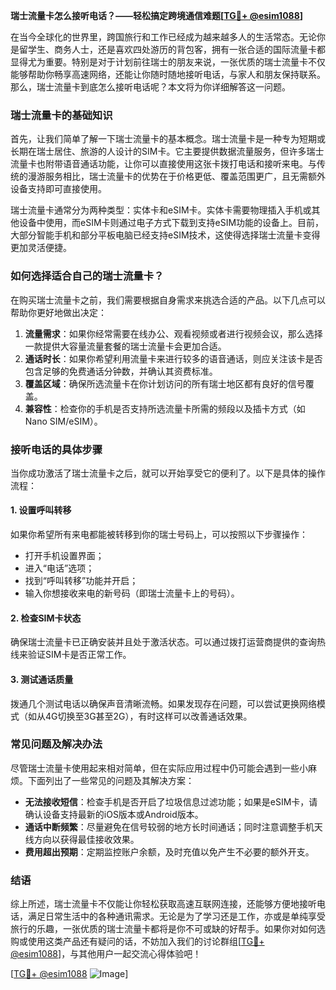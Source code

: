 **瑞士流量卡怎么接听电话？——轻松搞定跨境通信难题[[TG💪+ @esim1088](https://t.me/s/esim1088)]**

在当今全球化的世界里，跨国旅行和工作已经成为越来越多人的生活常态。无论你是留学生、商务人士，还是喜欢四处游历的背包客，拥有一张合适的国际流量卡都显得尤为重要。特别是对于计划前往瑞士的朋友来说，一张优质的瑞士流量卡不仅能够帮助你畅享高速网络，还能让你随时随地接听电话，与家人和朋友保持联系。那么，瑞士流量卡到底怎么接听电话呢？本文将为你详细解答这一问题。

### 瑞士流量卡的基础知识

首先，让我们简单了解一下瑞士流量卡的基本概念。瑞士流量卡是一种专为短期或长期在瑞士居住、旅游的人设计的SIM卡。它主要提供数据流量服务，但许多瑞士流量卡也附带语音通话功能，让你可以直接使用这张卡拨打电话和接听来电。与传统的漫游服务相比，瑞士流量卡的优势在于价格更低、覆盖范围更广，且无需额外设备支持即可直接使用。

瑞士流量卡通常分为两种类型：实体卡和eSIM卡。实体卡需要物理插入手机或其他设备中使用，而eSIM卡则通过电子方式下载到支持eSIM功能的设备上。目前，大部分智能手机和部分平板电脑已经支持eSIM技术，这使得选择瑞士流量卡变得更加灵活便捷。

### 如何选择适合自己的瑞士流量卡？

在购买瑞士流量卡之前，我们需要根据自身需求来挑选合适的产品。以下几点可以帮助你更好地做出决定：

1. **流量需求**：如果你经常需要在线办公、观看视频或者进行视频会议，那么选择一款提供大容量流量套餐的瑞士流量卡会更加合适。
2. **通话时长**：如果你希望利用流量卡来进行较多的语音通话，则应关注该卡是否包含足够的免费通话分钟数，并确认其资费标准。
3. **覆盖区域**：确保所选流量卡在你计划访问的所有瑞士地区都有良好的信号覆盖。
4. **兼容性**：检查你的手机是否支持所选流量卡所需的频段以及插卡方式（如Nano SIM/eSIM）。

### 接听电话的具体步骤

当你成功激活了瑞士流量卡之后，就可以开始享受它的便利了。以下是具体的操作流程：

#### 1. 设置呼叫转移
如果你希望所有来电都能被转移到你的瑞士号码上，可以按照以下步骤操作：
   - 打开手机设置界面；
   - 进入“电话”选项；
   - 找到“呼叫转移”功能并开启；
   - 输入你想接收来电的新号码（即瑞士流量卡上的号码）。

#### 2. 检查SIM卡状态
确保瑞士流量卡已正确安装并且处于激活状态。可以通过拨打运营商提供的查询热线来验证SIM卡是否正常工作。

#### 3. 测试通话质量
拨通几个测试电话以确保声音清晰流畅。如果发现存在问题，可以尝试更换网络模式（如从4G切换至3G甚至2G），有时这样可以改善通话效果。

### 常见问题及解决办法

尽管瑞士流量卡使用起来相对简单，但在实际应用过程中仍可能会遇到一些小麻烦。下面列出了一些常见的问题及其解决方案：

- **无法接收短信**：检查手机是否开启了垃圾信息过滤功能；如果是eSIM卡，请确认设备支持最新的iOS版本或Android版本。
- **通话中断频繁**：尽量避免在信号较弱的地方长时间通话；同时注意调整手机天线方向以获得最佳接收效果。
- **费用超出预期**：定期监控账户余额，及时充值以免产生不必要的额外开支。

### 结语

综上所述，瑞士流量卡不仅能让你轻松获取高速互联网连接，还能够方便地接听电话，满足日常生活中的各种通讯需求。无论是为了学习还是工作，亦或是单纯享受旅行的乐趣，一张优质的瑞士流量卡都将是你不可或缺的好帮手。如果你对如何选购或使用这类产品还有疑问的话，不妨加入我们的讨论群组[[TG💪+ @esim1088](https://t.me/s/esim1088)]，与其他用户一起交流心得体验吧！

[[TG💪+ @esim1088](https://t.me/s/esim1088) ![Image](https://i.postimg.cc/4NQfJmqS/Snipaste-2025-05-13-00-14-12.png)]